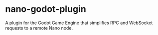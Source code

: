 # nano-godot-plugin
A plugin for the Godot Game Engine that simplifies RPC and WebSocket requests to a remote Nano node.
